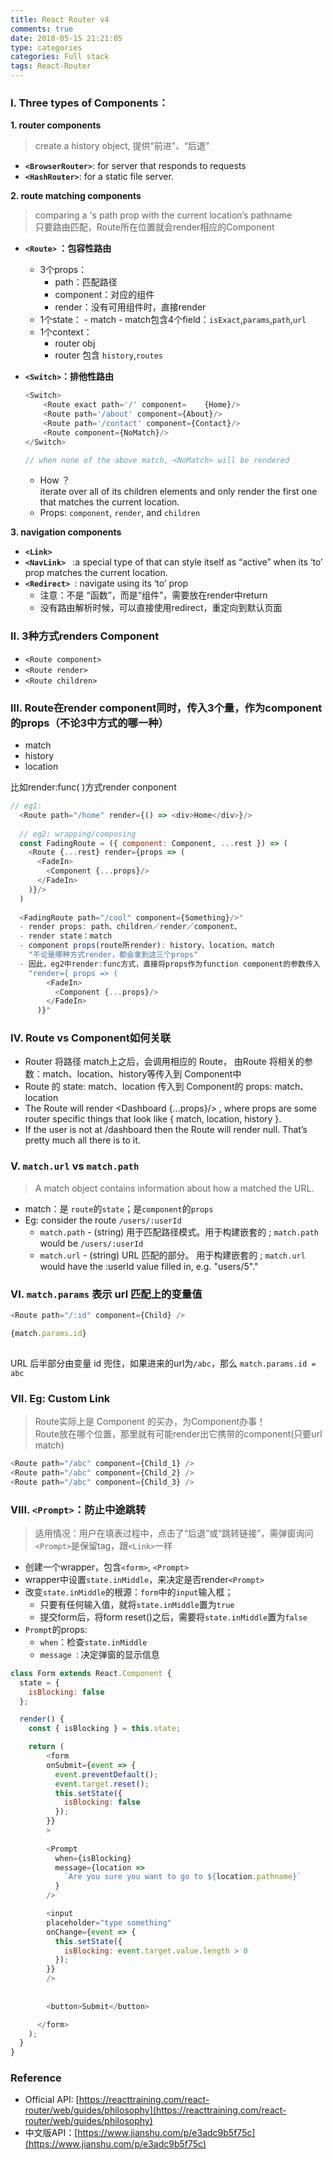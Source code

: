 ```yaml
---
title: React Router v4
comments: true
date: 2018-05-15 21:21:05
type: categories
categories: Full stack
tags: React-Router
---
```



### I. Three types of Components：
**1. router components**
>create a history object, 提供“前进”、“后退”

- **`<BrowserRouter>`**: for server that responds to requests
- **`<HashRouter>`**: for a static file server.

**2. route matching components**
>comparing a <Route>'s path prop with the current location’s pathname  
>只要路由匹配，Route所在位置就会render相应的Component

- **`<Route>` ：包容性路由**
    - 3个props： 
        - path：匹配路径
        - component：对应的组件
        - render：没有可用组件时，直接render
  - 1个state：
        - match
        - match包含4个field：`isExact`,`params`,`path`,`url`
  - 1个context：
    - router obj
    - router 包含 `history`,`routes`

- **`<Switch>`：排他性路由**

    ```javascript
    <Switch>
        <Route exact path='/' component=	{Home}/>
        <Route path='/about' component={About}/>
        <Route path='/contact' component={Contact}/>
        <Route component={NoMatch}/>
    </Switch>
    
    // when none of the above match, <NoMatch> will be rendered 
    ```

  - How ？  
  iterate over all of its children <Route> elements and only render the first one that matches the current location.
  - Props: `component`, `render`, and `children`

**3. navigation components**

- **`<Link> `**
- **`<NavLink> `** :a special type of <Link> that can style itself as “active” when its ‘to’ prop matches the current location.
- **`<Redirect> `**: navigate using its ‘to’ prop
  - 注意：不是 “函数”，而是“组件”，需要放在render中return
  - 没有路由解析时候，可以直接使用redirect，重定向到默认页面

### II. 3种方式renders Component

- `<Route component>`
- `<Route render>`
- `<Route children>`

### III. Route在render component同时，传入3个量，作为component的props（不论3中方式的哪一种）
- match
- history
- location

比如render:func( )方式render conponent
 
```javascript
// eg1: 
  <Route path="/home" render={() => <div>Home</div>}/>
  
  // eg2: wrapping/composing
  const FadingRoute = ({ component: Component, ...rest }) => (
    <Route {...rest} render={props => (
      <FadeIn>
        <Component {...props}/>
      </FadeIn>
    )}/>
  )
  
  <FadingRoute path="/cool" component={Something}/>"
  - render props: path、children／render／component、
  - render state：match
  - component props(route所render): history、location、match
    "不论是哪种方式render，都会拿到这三个props"
  - 因此，eg2中render:func方式，直接将props作为function component的参数传入
    "render={ props => (
        <FadeIn>
          <Component {...props}/>
        </FadeIn>
      )}"
```

### IV. Route vs Component如何关联
  - Router 将路径 match上之后，会调用相应的 Route， 由Route 将相关的参数：match、location、history等传入到 Component中
  - Route 的 state: match、location 传入到 Component的 props: match、location
  - The Route will render <Dashboard {...props}/> , where props are some router specific things that look like { match, location, history }. 
  - If the user is not at /dashboard then the Route will render null. That’s pretty much all there is to it.

### V. `match.url` vs `match.path`
>A match object contains information about how a <Route path> matched the URL.

  - match：是 `route`的`state`；是`component`的`props`
  - Eg: consider the route `/users/:userId`
      - `match.path` - (string) 用于匹配路径模式。用于构建嵌套的 <Route>; `match.path` would be `/users/:userId`
      - `match.url` - (string) URL 匹配的部分。 用于构建嵌套的 <Link>; `match.url` would have the :userId value filled in, e.g. "users/5"."
    
### VI. `match.params` 表示 url 匹配上的变量值

```javascript 
<Route path="/:id" component={Child} />

{match.params.id}
   
```
  
URL 后半部分由变量 id 兜住，如果进来的url为`/abc`，那么 `match.params.id = abc`

### VII. Eg: Custom Link
>Route实际上是 Component 的买办，为Component办事！  
>Route放在哪个位置，那里就有可能render出它携带的component(只要url match)

```javascript
<Route path="/abc" component={Child_1} />
<Route path="/abc" component={Child_2} />
<Route path="/abc" component={Child_3} />
```

### VIII. `<Prompt>`：防止中途跳转
>适用情况：用户在填表过程中，点击了“后退”或“跳转链接”，需弹窗询问  
>`<Prompt>`是保留tag，跟`<Link>`一样

- 创建一个wrapper，包含`<form>`, `<Prompt>`
- wrapper中设置`state.inMiddle`，来决定是否render`<Prompt>`
- 改变`state.inMiddle`的根源：`form`中的`input`输入框；
    + 只要有任何输入值，就将`state.inMiddle`置为`true`
    + 提交form后，将form reset()之后，需要将`state.inMiddle`置为`false`
- `Prompt`的props:
    + `when`：检查`state.inMiddle`
    + `message `: 决定弹窗的显示信息

```javascript
class Form extends React.Component {
  state = {
    isBlocking: false
  };

  render() {
    const { isBlocking } = this.state;

    return (
        <form
        onSubmit={event => {
          event.preventDefault();
          event.target.reset();
          this.setState({
            isBlocking: false
          });
        }}
        >
        
        <Prompt
          when={isBlocking}
          message={location =>
            `Are you sure you want to go to ${location.pathname}`
          }
        />

        <input
        placeholder="type something"
        onChange={event => {
          this.setState({
            isBlocking: event.target.value.length > 0
          });
        }}
        />
        
        
        <button>Submit</button>

      </form>
    );
  }
}
```


### Reference

- Official API: [https://reacttraining.com/react-router/web/guides/philosophy](https://reacttraining.com/react-router/web/guides/philosophy)
- 中文版API：[https://www.jianshu.com/p/e3adc9b5f75c](https://www.jianshu.com/p/e3adc9b5f75c)
